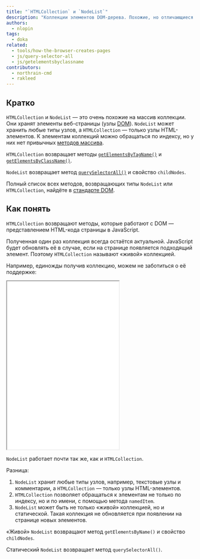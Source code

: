```yaml
---
title: "`HTMLCollection` и `NodeList`"
description: "Коллекции элементов DOM-дерева. Похожие, но отличающиеся."
authors:
  - nlopin
tags:
  - doka
related:
  - tools/how-the-browser-creates-pages
  - js/query-selector-all
  - js/getelementsbyclassname
contributors:
  - northrain-cmd
  - rakleed
---
```


## Кратко

`HTMLCollection` и `NodeList` — это очень похожие на массив коллекции. Они хранят элементы веб-страницы (узлы [DOM](/js/dom/)). `NodeList` может хранить любые типы узлов, а `HTMLCollection` — только узлы HTML-элементов. К элементам коллекций можно обращаться по индексу, но у них нет привычных [методов массива](/js/arrays/).

`HTMLCollection` возвращает методы [`getElementsByTagName()`](/js/getelementsbytagname/) и [`getElementsByClassName()`](/js/getelementsbyclassname/).

`NodeList` возвращает метод [`querySelectorAll()`](/js/query-selector-all/) и свойство `childNodes`.

Полный список всех методов, возвращающих типы `NodeList` или `HTMLCollection`, найдёте в [стандарте DOM](https://dom.spec.whatwg.org/#document).

## Как понять

`HTMLCollection` возвращают методы, которые работают с DOM — представлением HTML-кода страницы в JavaScript.

Полученная один раз коллекция всегда остаётся актуальной. JavaScript будет обновлять её в случае, если на странице появляется подходящий элемент. Поэтому `HTMLCollection` называют «живой» коллекцией.

Например, единожды получив коллекцию, можем не заботиться о её поддержке:

<iframe title="Демонстрация работы" src="demos/htmlcollection-example/" height="450"></iframe>

`NodeList` работает почти так же, как и `HTMLCollection`.

Разница:

1. `NodeList` хранит любые типы узлов, например, текстовые узлы и комментарии, а `HTMLCollection` — только узлы HTML-элементов.
1. `HTMLCollection` позволяет обращаться к элементам не только по индексу, но и по имени, с помощью метода `namedItem`.
1. `NodeList` может быть не только «живой» коллекцией, но и статической. Такая коллекция не обновляется при появлении на странице новых элементов.

«Живой» `NodeList` возвращают метод `getElementsByName()` и свойство `childNodes`.

Статический `NodeList` возвращает метод `querySelectorAll()`.
